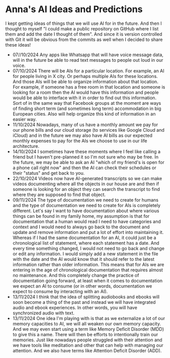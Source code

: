 # Anna's AI Ideas and Predictions 

I kept getting ideas of things that we will use AI for in the future. And then I thought to myself "I could make a public repository on GitHub where I list them and add the date I thought of them". And since it is version controlled with Git it will be obvious from the commits as well when I decided to share these ideas! 

- 07//10/2024 Any apps like Whatsapp that will have voice message data, will in the future be able to read text messages to people out loud in our voice. 
- 07/10/2024 There will be AIs for a particular location. For example, an AI for people living in X city. Or perhaps multiple AIs for these locations. And those AIs will be able to organize information about that location. For example, if someone has a free room in that location and someone is looking for a room then the AI would have this information and people would be able to interface with it in order to find out this information. Sort of in the same way that Facebook groups at the moment are ways of finding short term (and sometimes long term) accommodation in big European cities. AIso will help organize this kind of information in an easier way. 
- 11/10/2024 Nowadays, many of us have a monthly amount we pay for our phone bills and our cloud storage (to services like Google Cloud and iCloud) and in the future we may also have AI bills as our expected monthly expenses to pay for the AIs we choose to use in our life architecture. 
- 14/10/2024 I sometimes have these moments where I feel like calling a friend but I haven't pre-planned it so I'm not sure who may be free. In the future, we may be able to ask an AI "which of my friend's is open for a phone call right now" and then the AI can check their schedules or their "status" and get back to you. 
- 22/10/2024 Videos now have AI-generated transcripts so we can make videos documenting where all the objects in our house are and then if someone is looking for an object they can search the transcript to find where they are supposed to find that object. 
- 09/11/2024 The type of documentation we need to create for humans and the type of documentation we need to create for AIs is completely different. Let's say I want to have documentation about where various things can be found in my family home, my assumption is that for documentation that a human would read I need to have categories and context and I would need to always go back to the document and update and remove information and put a lot of effort into maintaining it. Whereas if I had the same documentation for an AI, it could just be a chronological list of statement, where each statement has a date. And every time something changed, I would not need to go back and change or edit any information. I would simply add a new statement in the file with the date and the AI would know that it should refer to the latest information rather than older information. This means that for AIs we are entering in the age of chronological documentation that requires almost no maintenance. And this completely change the practice of documentation going forward, at least when it comes to documentation we expect an AI to consume (or in other words, documentation we expect to consume by interacting with an AI).
- 13/11/2024 I think that the idea of splitting audiobooks and ebooks will soon become a thing of the past and instead we will have integrated audio and ebook experiences. In other words, you will have synchronized audio with text. 
- 13/11/2024 One idea I'm playing with is that as we externalize a lot of our memory capacities to AI, we will all weaken our own memory capacity. And we may even start using a term like Memory Deficit Disorder (MDD) to give this a name. There will then be efforts to intentionally train our memories. Just like nowadays people struggled with their attention and we have tools like meditation and other that can help with managing our attention. And we also have terms like Attention Deficit Disorder (ADD). 